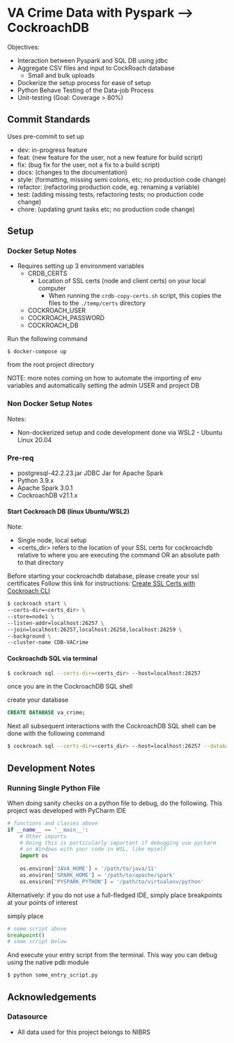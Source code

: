 # VA Crime Data with Pyspark --> CockroachDB

Objectives:
- Interaction between Pyspark and SQL DB using jdbc
- Aggregate CSV files and input to CockRoach database
    - Small and bulk uploads
- Dockerize the setup process for ease of setup
- Python Behave Testing of the Data-job Process
- Unit-testing (Goal: Coverage > 80%)


## Commit Standards

Uses pre-commit to set up 

- dev: in-progress feature
- feat: (new feature for the user, not a new feature for build script)
- fix: (bug fix for the user, not a fix to a build script)
- docs: (changes to the documentation)
- style: (formatting, missing semi colons, etc; no production code change)
- refactor: (refactoring production code, eg. renaming a variable)
- test: (adding missing tests, refactoring tests; no production code change)
- chore: (updating grunt tasks etc; no production code change)


## Setup

### Docker Setup Notes

- Requires setting up 3 environment variables
  - CRDB_CERTS
    - Location of SSL certs (node and client certs) on your local computer
      - When running the `crdb-copy-certs.sh` script, this copies the files to the `./temp/certs` directory
  - COCKROACH_USER
  - COCKROACH_PASSWORD
  - COCKROACH_DB

Run the following command
```terminal
$ docker-compose up 
```

from the root project directory

NOTE: more notes coming on how to automate the importing of env variables and automatically setting the admin USER and project DB

### Non Docker Setup Notes
Notes:

- Non-dockerized setup and code development done via WSL2 - Ubuntu Linux 20.04

### Pre-req

- postgresql-42.2.23.jar JDBC Jar for Apache Spark
- Python 3.9.x
- Apache Spark 3.0.1
- CockroachDB v21.1.x

#### Start Cockroach DB (linux Ubuntu/WSL2)

Note: 
- Single node, local setup
- <certs_dir> refers to the location of your SSL certs for cockroachdb relative to where you are executing the command
  OR an absolute path to that directory

Before starting your cockroachdb database, please create your ssl certificates
Follow this link for instructions: [Create SSL Certs with Cockroach CLI](https://www.cockroachlabs.com/docs/v21.1/cockroach-cert)


```zsh
$ cockroach start \
--certs-dir=<certs_dir> \
--store=node1 \
--listen-addr=localhost:26257 \
--join=localhost:26257,localhost:26258,localhost:26259 \
--background \
--cluster-name CDB-VACrime
```

#### Cockroachdb SQL via terminal

```zsh
$ cockroach sql --certs-dir=<certs_dir> --host=localhost:26257
```

once you are in the CockroachDB SQL shell

create your database

```sql
CREATE DATABASE va_crime;
```

Next all subsequent interactions with the CockroachDB SQL shell can be done with the following command

```zsh
$ cockroach sql --certs-dir=<certs_dir> --host=localhost:26257 --database va_crime
```

## Development Notes

### Running Single Python File

When doing sanity checks on a python file to debug, do the following. This project was developed with PyCharm IDE

```python
# functions and classes above
if __name__ == '__main__':
    # Other imports
    # Doing this is particularly important if debugging use pycharm
    # on Windows with your code in WSL, like myself
    import os
        
    os.environ['JAVA_HOME'] = '/path/to/java/11'
    os.environ['SPARK_HOME'] = '/path/to/apache/spark'
    os.environ['PYSPARK_PYTHON'] = '/path/to/virtualenv/python'
```

Alternatively: if you do not use a full-fledged IDE, simply place breakpoints at your points of interest

simply place 
```python
# some script above
breakpoint()
# some script below
```
And execute your entry script from the terminal. This way you can debug using the native pdb module

```zsh
$ python some_entry_script.py
```

## Acknowledgements

### Datasource

- All data used for this project belongs to NIBRS